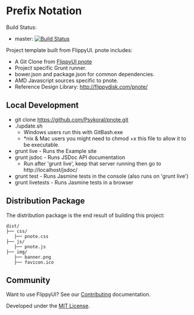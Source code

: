 Prefix Notation
====
Build Status:
- master: [![Build Status](http://build.flippydisk.com/buildStatus/icon?job=GruntStarterKit)](http://build.flippydisk.com/job/GruntStarterKit/)

Project template built from FlippyUI. pnote includes:

- A Git Clone from [FlippyUI pnote](https://github.com/Psykoral/pnote)
- Project specific Grunt runner.
- bower.json and package.json for common dependencies.
- AMD Javascript sources specific to pnote.
- Reference Design Library: http://flippydisk.com/pnote/

Local Development
-------
- git clone https://github.com/Psykoral/pnote.git
- ./update.sh
	- Windows users run this with GitBash.exe
	- *nix & Mac users you might need to chmod +x this file to allow it to be executable.
- grunt live - Runs the Example site
- grunt jsdoc - Runs JSDoc API documentation
	- Run after 'grunt live', keep that server running then go to http://localhost/jsdoc/
- grunt test - Runs Jasmine tests in the console (also runs on 'grunt live')
- grunt livetests - Runs Jasmine tests in a browser

Distribution Package
-------
The distribution package is the end result of building this project:

    dist/
    ├── css/
       ├── pnote.css
    ├── js/
       ├── pnote.js
    ├── img/
       ├── banner.png
       ├── favicon.ico

Community
-------

Want to use FlippyUI? See our [Contributing](https://github.com/Psykoral/pnote/blob/master/CONTRIBUTING.md) documentation.

Developed under the [MIT License](https://github.com/Psykoral/pnote/blob/master/LICENSE.txt).
